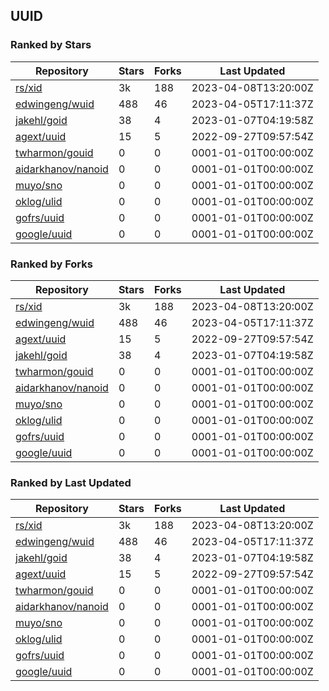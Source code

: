 ## UUID

### Ranked by Stars

| Repository | Stars | Forks | Last Updated |
|------------|-------|-------|--------------|
| [rs/xid](https://github.com/rs/xid) | 3k | 188 | 2023-04-08T13:20:00Z |
| [edwingeng/wuid](https://github.com/edwingeng/wuid) | 488 | 46 | 2023-04-05T17:11:37Z |
| [jakehl/goid](https://github.com/jakehl/goid) | 38 | 4 | 2023-01-07T04:19:58Z |
| [agext/uuid](https://github.com/agext/uuid) | 15 | 5 | 2022-09-27T09:57:54Z |
| [twharmon/gouid](https://github.com/twharmon/gouid) | 0 | 0 | 0001-01-01T00:00:00Z |
| [aidarkhanov/nanoid](https://github.com/aidarkhanov/nanoid) | 0 | 0 | 0001-01-01T00:00:00Z |
| [muyo/sno](https://github.com/muyo/sno) | 0 | 0 | 0001-01-01T00:00:00Z |
| [oklog/ulid](https://github.com/oklog/ulid) | 0 | 0 | 0001-01-01T00:00:00Z |
| [gofrs/uuid](https://github.com/gofrs/uuid) | 0 | 0 | 0001-01-01T00:00:00Z |
| [google/uuid](https://github.com/google/uuid) | 0 | 0 | 0001-01-01T00:00:00Z |

### Ranked by Forks

| Repository | Stars | Forks | Last Updated |
|------------|-------|-------|--------------|
| [rs/xid](https://github.com/rs/xid) | 3k | 188 | 2023-04-08T13:20:00Z |
| [edwingeng/wuid](https://github.com/edwingeng/wuid) | 488 | 46 | 2023-04-05T17:11:37Z |
| [agext/uuid](https://github.com/agext/uuid) | 15 | 5 | 2022-09-27T09:57:54Z |
| [jakehl/goid](https://github.com/jakehl/goid) | 38 | 4 | 2023-01-07T04:19:58Z |
| [twharmon/gouid](https://github.com/twharmon/gouid) | 0 | 0 | 0001-01-01T00:00:00Z |
| [aidarkhanov/nanoid](https://github.com/aidarkhanov/nanoid) | 0 | 0 | 0001-01-01T00:00:00Z |
| [muyo/sno](https://github.com/muyo/sno) | 0 | 0 | 0001-01-01T00:00:00Z |
| [oklog/ulid](https://github.com/oklog/ulid) | 0 | 0 | 0001-01-01T00:00:00Z |
| [gofrs/uuid](https://github.com/gofrs/uuid) | 0 | 0 | 0001-01-01T00:00:00Z |
| [google/uuid](https://github.com/google/uuid) | 0 | 0 | 0001-01-01T00:00:00Z |

### Ranked by Last Updated

| Repository | Stars | Forks | Last Updated |
|------------|-------|-------|--------------|
| [rs/xid](https://github.com/rs/xid) | 3k | 188 | 2023-04-08T13:20:00Z |
| [edwingeng/wuid](https://github.com/edwingeng/wuid) | 488 | 46 | 2023-04-05T17:11:37Z |
| [jakehl/goid](https://github.com/jakehl/goid) | 38 | 4 | 2023-01-07T04:19:58Z |
| [agext/uuid](https://github.com/agext/uuid) | 15 | 5 | 2022-09-27T09:57:54Z |
| [twharmon/gouid](https://github.com/twharmon/gouid) | 0 | 0 | 0001-01-01T00:00:00Z |
| [aidarkhanov/nanoid](https://github.com/aidarkhanov/nanoid) | 0 | 0 | 0001-01-01T00:00:00Z |
| [muyo/sno](https://github.com/muyo/sno) | 0 | 0 | 0001-01-01T00:00:00Z |
| [oklog/ulid](https://github.com/oklog/ulid) | 0 | 0 | 0001-01-01T00:00:00Z |
| [gofrs/uuid](https://github.com/gofrs/uuid) | 0 | 0 | 0001-01-01T00:00:00Z |
| [google/uuid](https://github.com/google/uuid) | 0 | 0 | 0001-01-01T00:00:00Z |

